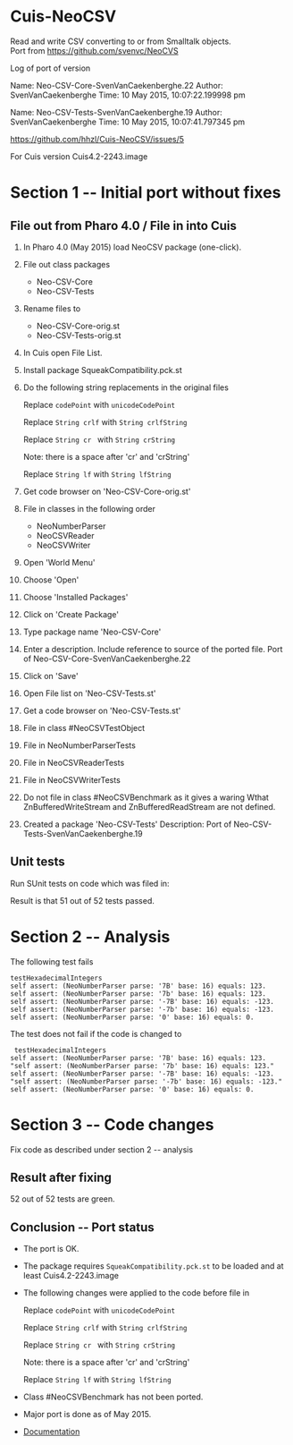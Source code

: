 # Cuis-NeoCSV
Read and write CSV converting to or from Smalltalk objects.  
Port from https://github.com/svenvc/NeoCVS

Log of port of version 

Name: Neo-CSV-Core-SvenVanCaekenberghe.22
Author: SvenVanCaekenberghe
Time: 10 May 2015, 10:07:22.199998 pm

Name: Neo-CSV-Tests-SvenVanCaekenberghe.19
Author: SvenVanCaekenberghe
Time: 10 May 2015, 10:07:41.797345 pm

https://github.com/hhzl/Cuis-NeoCSV/issues/5

For Cuis version Cuis4.2-2243.image


# Section 1 -- Initial port without fixes

## File out from Pharo 4.0  / File in into Cuis

1. In Pharo 4.0 (May 2015) load NeoCSV package (one-click).
2. File out class packages
    - Neo-CSV-Core
    - Neo-CSV-Tests
3. Rename files to
    - Neo-CSV-Core-orig.st
    - Neo-CSV-Tests-orig.st
4. In Cuis open File List.
5. Install package SqueakCompatibility.pck.st
6. Do the following string replacements in the original files

   Replace ``codePoint``
   with ``unicodeCodePoint``

   Replace ``String crlf``
   with ``String crlfString``

   Replace ``String cr ``
   with ``String crString ``

   Note: there is a space after 'cr' and 'crString'

   Replace ``String lf``
   with ``String lfString``

5. Get code browser on 'Neo-CSV-Core-orig.st'
6. File in classes in the following order
    - NeoNumberParser
    - NeoCSVReader
    - NeoCSVWriter
7. Open 'World Menu'
8. Choose 'Open'
9. Choose 'Installed Packages'
10. Click on 'Create Package'
11. Type package name 'Neo-CSV-Core'
12. Enter a description. Include reference to source of the ported file.
    Port of Neo-CSV-Core-SvenVanCaekenberghe.22
13. Click on 'Save'
14. Open File list on 'Neo-CSV-Tests.st'
15. Get a code browser on 'Neo-CSV-Tests.st'
16. File in class #NeoCSVTestObject
17. File in NeoNumberParserTests
18. File in NeoCSVReaderTests
19. File in NeoCSVWriterTests
20. Do not file in class #NeoCSVBenchmark as it gives a waring Wthat ZnBufferedWriteStream and ZnBufferedReadStream are not defined.
21. Created a package 'Neo-CSV-Tests'
    Description: Port of Neo-CSV-Tests-SvenVanCaekenberghe.19

## Unit tests 

Run SUnit tests on code which was filed in:

Result is that 51 out of 52 tests passed.


# Section 2 -- Analysis

The following test fails

    testHexadecimalIntegers
	self assert: (NeoNumberParser parse: '7B' base: 16) equals: 123.
	self assert: (NeoNumberParser parse: '7b' base: 16) equals: 123.
	self assert: (NeoNumberParser parse: '-7B' base: 16) equals: -123.
	self assert: (NeoNumberParser parse: '-7b' base: 16) equals: -123.
	self assert: (NeoNumberParser parse: '0' base: 16) equals: 0.

The test does not fail if the code is changed to

     testHexadecimalIntegers
	self assert: (NeoNumberParser parse: '7B' base: 16) equals: 123.
	"self assert: (NeoNumberParser parse: '7b' base: 16) equals: 123."
	self assert: (NeoNumberParser parse: '-7B' base: 16) equals: -123.
	"self assert: (NeoNumberParser parse: '-7b' base: 16) equals: -123."
	self assert: (NeoNumberParser parse: '0' base: 16) equals: 0.


# Section 3 -- Code changes 


Fix code as described under section 2 -- analysis

## Result after fixing 


52 out of 52 tests are green.



## Conclusion -- Port status

- The port is OK.
- The package requires ``SqueakCompatibility.pck.st`` to be loaded and at least Cuis4.2-2243.image
- The following changes were applied to the code before file in

   Replace ``codePoint``
   with ``unicodeCodePoint``

   Replace ``String crlf``
   with ``String crlfString``

   Replace ``String cr ``
   with ``String crString ``

   Note: there is a space after 'cr' and 'crString'

   Replace ``String lf``
   with ``String lfString``

- Class #NeoCSVBenchmark has not been ported.
- Major port is done as of May 2015. 

- [Documentation](https://github.com/svenvc/docs/blob/master/neo/neo-csv-paper.md)
